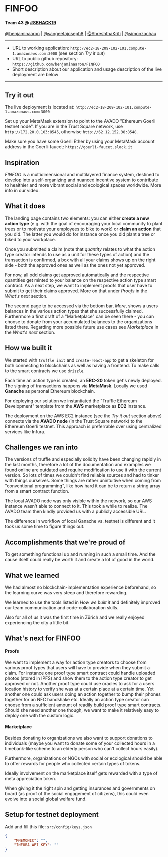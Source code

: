 # FINFOO

#### Team 43 @ [#SBHACK19](https://hackathon.trustsquare.ch/)
[@benjaminaaron](https://github.com/benjaminaaron) |  [@sangeetajoseph8](https://github.com/sangeetajoseph8) | [@ShreshthaKriti](https://github.com/ShreshthaKriti) | [@simonzachau](https://github.com/simonzachau)

---
- URL to working application: `http://ec2-18-209-102-101.compute-1.amazonaws.com:3000` (see section *Try it out*)
- URL to public github repository: `https://github.com/benjaminaaron/FINFOO`
- Short description about our application and usage description of the live deployment are below
---

## Try it out

The live deployment is located at:
`http://ec2-18-209-102-101.compute-1.amazonaws.com:3000`

Set up your MetaMask extension to point to the AVADO "Ethereum Goerli testnet node". If you are in the Trust Square network, use `http://172.20.0.103:8545`, otherwise `http://62.12.152.38:8548`.

Make sure you have some Goerli Ether by using your MetaMask account address in the Goerli-faucet: `https://goerli-faucet.slock.it`

## Inspiration

*FINFOO* is a multidimensional and multilayered finance system, destined to develop into a self-organizing and nuanced incentive system to contribute to healthier and more vibrant social and ecological spaces worldwide. More info in our video.

## What it does

The landing page contains two elements: you can either **create a new action type** (e.g. with the goal of encouraging your local community to plant trees or to motivate your employees to bike to work) or **claim an action** that you did. The latter you would do for instance once you did plant a tree or biked to your workplace.

Once you submitted a claim (note that *quantity* relates to what the action type creator intends to use as a unit for these types of action) and the transaction is confirmed, a box with all your claims shows up on the right side - both the approved ones as well as the ones not yet approved.

For now, all odd claims get approved automatically and the respective quantities get minted to your balance on the respective action type smart contract. As a next step, we want to implement proofs that user have to submit to get their claims approved. More on that under *Proofs* in the *What's next* section.

The second page to be accessed via the bottom bar, *More*, shows a users balances in the various action types that she successfully claimed. Furthermore a first draft of a "Marketplace" can be seen there - you can choose to donate from your accumulated balances to the organizations listed there. Regarding more possible future use cases see *Marketplace* in the *What's next* section.

## How we built it

We started with `truffle init` and `create-react-app` to get a skeleton for both connecting to blockchains as well as having a frontend. To make calls to the smart contracts we use `drizzle`.

Each time an action type is created, an **ERC-20** token get's newly deployed. The signing of transactions happens via **MetaMask**. Locally we used **Ganache** as personal Ethereum blockchain.

For deploying our solution we instantiated the "Truffle Ethereum Development" template from the **AWS** marketplace as **EC2** instance.

The deployment on the AWS EC2 instance (see the *Try it out* section above) connects via the **AVADO node** (in the Trust Square network) to the Ethereum Goerli testnet. This approach is preferrable over using centralized services like Infura.

## Challenges we ran into

The versions of truffle and especially solidity have been changing rapidly in the last months, therefore a lot of the documentation and examples we found online are outdated and require modification to use it with the current version. So lots of times we couldn't find reliable sources and had to tinker with things ourselves. Some things are rather unintuitive when coming from "conventional programming", like how hard it can be to return a string array from a smart contract function.

The local AVADO node was only visible within the network, so our AWS instance wasn't able to connect to it. This took a while to realize. The AVADO team then kindly provided us with a publicly accessible URL.

The difference in workflow of local Ganache vs. testnet is different and it took us some time to figure things out.

## Accomplishments that we're proud of

To get something functional up and running in such a small time. And the cause itself could really be worth it and create a lot of good in the world.
 
## What we learned

We had almost no blockchain-implementation experience beforehand, so the learning curve was very steep and therefore rewarding.

We learned to use the tools listed in *How we built it* and definitely improved our team communication and code-collaboration skills.

Also for all of us it was the first time in Zürich and we really enjoyed experiencing the city a little bit.

## What's next for FINFOO

#### Proofs
We want to implement a way for action type creators to choose from various proof types that users will have to provide when they submit a claim. For instance one proof type smart contract could handle uploaded photos (stored in IPFS) and show them to the action type creator to get approved or not. Another proof type could use oracles to ask for a users location history to verify she was at a certain place at a certain time. Yet another one could ask users doing an action together to bump their phones together for an NFC handshake etc. Ideally an action type creator can choose from a sufficient amount of readily build proof type smart contracts. Should she need another one though, we want to make it relatively easy to deploy one with the custom logic.

#### Marketplace
Besides donating to organizations we also want to support donations to individuals (maybe you want to donate some of your collected hours in a timebank-like scheme to an elderly person who can't collect hours easily). 

Furthermore, organizations or NGOs with social or ecological should be able to offer rewards for people who collected certain types of tokens.

Ideally involvement on the marketplace itself gets rewarded with a type of meta appreciation token.

When giving it the right spin and getting insurances and governments on board (as proof of the social engagement of citizens), this could even evolve into a social global welfare fund.

## Setup for testnet deployment

Add and fill this file: `src/config/keys.json`
```json
{
    "MNEMONIC": "",
    "INFURA_API_KEY": ""
}
```